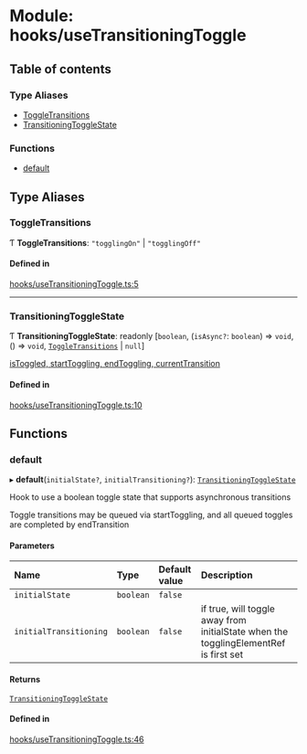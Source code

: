 # Module: hooks/useTransitioningToggle

## Table of contents

### Type Aliases

- [ToggleTransitions](../wiki/hooks.useTransitioningToggle#toggletransitions)
- [TransitioningToggleState](../wiki/hooks.useTransitioningToggle#transitioningtogglestate)

### Functions

- [default](../wiki/hooks.useTransitioningToggle#default)

## Type Aliases

### ToggleTransitions

Ƭ **ToggleTransitions**: ``"togglingOn"`` \| ``"togglingOff"``

#### Defined in

[hooks/useTransitioningToggle.ts:5](https://github.com/tristanjohnson849/react-controlled-animations/blob/5f39586/src/hooks/useTransitioningToggle.ts#L5)

___

### TransitioningToggleState

Ƭ **TransitioningToggleState**: readonly [`boolean`, (`isAsync?`: `boolean`) => `void`, () => `void`, [`ToggleTransitions`](../wiki/hooks.useTransitioningToggle#toggletransitions) \| ``null``]

[isToggled, startToggling, endToggling, currentTransition]

#### Defined in

[hooks/useTransitioningToggle.ts:10](https://github.com/tristanjohnson849/react-controlled-animations/blob/5f39586/src/hooks/useTransitioningToggle.ts#L10)

## Functions

### default

▸ **default**(`initialState?`, `initialTransitioning?`): [`TransitioningToggleState`](../wiki/hooks.useTransitioningToggle#transitioningtogglestate)

Hook to use a boolean toggle state that supports asynchronous transitions

Toggle transitions may be queued via startToggling, and all queued toggles are completed by endTransition

#### Parameters

| Name | Type | Default value | Description |
| :------ | :------ | :------ | :------ |
| `initialState` | `boolean` | `false` |  |
| `initialTransitioning` | `boolean` | `false` | if true, will toggle away from initialState when the togglingElementRef is first set |

#### Returns

[`TransitioningToggleState`](../wiki/hooks.useTransitioningToggle#transitioningtogglestate)

[isToggled, startToggling, endToggling, currentTransition]: TransitioningToggleState

#### Defined in

[hooks/useTransitioningToggle.ts:46](https://github.com/tristanjohnson849/react-controlled-animations/blob/5f39586/src/hooks/useTransitioningToggle.ts#L46)
